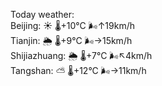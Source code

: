 Today weather:  
Beijing: ☀️   🌡️+10°C 🌬️↑19km/h  
Tianjin: 🌦   🌡️+9°C 🌬️→15km/h  
Shijiazhuang: 🌦   🌡️+7°C 🌬️↖4km/h  
Tangshan: ⛅️  🌡️+12°C 🌬️→11km/h  
